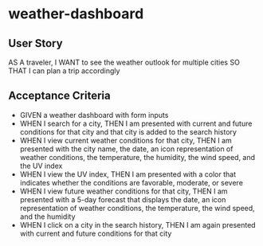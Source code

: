 # weather-dashboard

## User Story
AS A traveler, I WANT to see the weather outlook for multiple cities SO THAT I can plan a trip accordingly

## Acceptance Criteria
- GIVEN a weather dashboard with form inputs
- WHEN I search for a city, THEN I am presented with current and future conditions for that city and that city is added to the search history
- WHEN I view current weather conditions for that city, THEN I am presented with the city name, the date, an icon representation of weather conditions, the temperature, the humidity, the wind speed, and the UV index
- WHEN I view the UV index, THEN I am presented with a color that indicates whether the conditions are favorable, moderate, or severe
- WHEN I view future weather conditions for that city, THEN I am presented with a 5-day forecast that displays the date, an icon representation of weather conditions, the temperature, the wind speed, and the humidity
- WHEN I click on a city in the search history, THEN I am again presented with current and future conditions for that city
